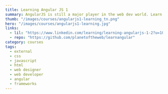 ```yaml
---
title: Learning Angular JS 1
summary: AngularJS is still a major player in the web dev world. Learn how to quickly build full-featured web applications with this important JavaScript framework.
thumb: "/images/courses/angularjs1-learning_tn.png"
hero: "/images/courses/angularjs1-learning.jpg"
links:
  - lil: "https://www.linkedin.com/learning/learning-angularjs-1-2?u=104"
  - repo: "https://github.com/planetoftheweb/learnangular"
category: courses
tags:
  - external
  - css
  - javascript
  - html
  - web designer
  - web developer
  - angular
  - frameworks
---
```

